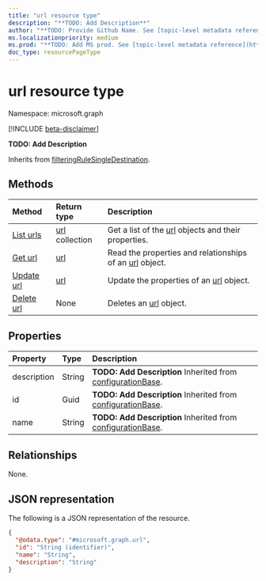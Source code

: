 ```yaml
---
title: "url resource type"
description: "**TODO: Add Description**"
author: "**TODO: Provide Github Name. See [topic-level metadata reference](https://msgo.azurewebsites.net/add/document/guidelines/metadata.html#topic-level-metadata)**"
ms.localizationpriority: medium
ms.prod: "**TODO: Add MS prod. See [topic-level metadata reference](https://msgo.azurewebsites.net/add/document/guidelines/metadata.html#topic-level-metadata)**"
doc_type: resourcePageType
---
```


# url resource type

Namespace: microsoft.graph

[!INCLUDE [beta-disclaimer](../../includes/beta-disclaimer.md)]

**TODO: Add Description**


Inherits from [filteringRuleSingleDestination](../resources/filteringrulesingledestination.md).

## Methods
|Method|Return type|Description|
|:---|:---|:---|
|[List urls](../api/url-list.md)|[url](../resources/url.md) collection|Get a list of the [url](../resources/url.md) objects and their properties.|
|[Get url](../api/url-get.md)|[url](../resources/url.md)|Read the properties and relationships of an [url](../resources/url.md) object.|
|[Update url](../api/url-update.md)|[url](../resources/url.md)|Update the properties of an [url](../resources/url.md) object.|
|[Delete url](../api/url-delete.md)|None|Deletes an [url](../resources/url.md) object.|

## Properties
|Property|Type|Description|
|:---|:---|:---|
|description|String|**TODO: Add Description** Inherited from [configurationBase](../resources/configurationbase.md).|
|id|Guid|**TODO: Add Description** Inherited from [configurationBase](../resources/configurationbase.md).|
|name|String|**TODO: Add Description** Inherited from [configurationBase](../resources/configurationbase.md).|

## Relationships
None.

## JSON representation
The following is a JSON representation of the resource.
<!-- {
  "blockType": "resource",
  "keyProperty": "id",
  "@odata.type": "microsoft.graph.url",
  "baseType": "microsoft.graph.filteringRuleSingleDestination",
  "openType": false
}
-->
``` json
{
  "@odata.type": "#microsoft.graph.url",
  "id": "String (identifier)",
  "name": "String",
  "description": "String"
}
```

